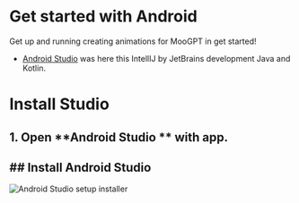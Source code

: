 # Get started with Android
Get up and running creating animations for MooGPT in get started!

- [Android Studio](https://developer.android.com/studio) was here this IntellIJ by JetBrains development Java and Kotlin.
# Install Studio
## 1. Open **Android Studio ** with app. 
## ## Install Android Studio
![Android Studio setup installer](https://developer.android.com/static/codelabs/basic-android-kotlin-compose-install-android-studio/img/6a7eba659ca0d6f1_1920.png) 
